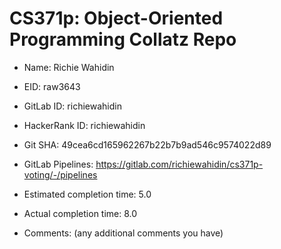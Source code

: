 # CS371p: Object-Oriented Programming Collatz Repo

* Name: Richie Wahidin

* EID: raw3643

* GitLab ID: richiewahidin

* HackerRank ID: richiewahidin

* Git SHA: 49cea6cd165962267b22b7b9ad546c9574022d89

* GitLab Pipelines: https://gitlab.com/richiewahidin/cs371p-voting/-/pipelines

* Estimated completion time: 5.0

* Actual completion time: 8.0

* Comments: (any additional comments you have)
